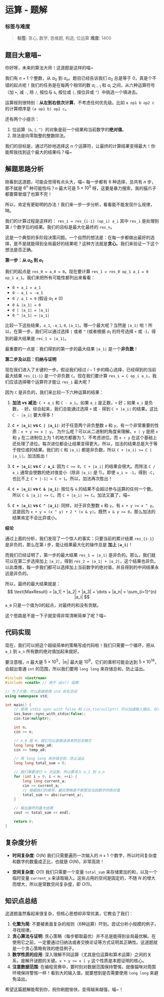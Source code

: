 # 运算 - 题解

### 标签与难度
> **标签**: 贪心, 数学, 思维题, 构造, 位运算
> **难度**: 1400

## 题目大意喵~

你好呀，未来的算法大师！这道题是这样的喵~

我们有 $n+1$ 个整数，从 $a_0$ 到 $a_n$。题目已经告诉我们 $a_0$ 总是等于 0，真是个不错的起点呢！我们的任务是在每两个相邻的数 $a_{i-1}$ 和 $a_i$ 之间，从六种运算符号（加 `+`, 减 `-`, 除 `/`, 按位与 `&`, 按位或 `|`, 按位异或 `^`）中挑选一个填进去。

运算规则很特别：**从左到右依次计算**，不考虑任何优先级。比如 `a op1 b op2 c` 的计算顺序是 `(a op1 b) op2 c`。

还有两个小提示：
1.  位运算（`&`, `|`, `^`）的对象是前一个结果和当前数字的**绝对值**。
2.  除法是向零取整的整数除法。

我们的目标是，通过巧妙地选择这 $n$ 个运算符，让最终的计算结果变得最大！你能帮我找到这个最大的结果吗？喵~

## 解题思路分析

刚看到这道题，可能会觉得有点头大，喵~ 每一步都有 6 种选择，总共有 $n$ 步，那不就是 $6^n$ 种可能性吗？$n$ 最大可是 $5 \times 10^5$ 呀，这要是暴力搜索，我的猫爪子都要算冒烟了也算不完！

所以，肯定有更聪明的办法！我们来一步一步分析，看看能不能发现什么规律，呐。

我们的计算过程是这样的：
`res_i = res_{i-1} (op_i) a_i`
其中 `res_i` 是处理到第 $i$ 个数字后的结果。我们的目标是最大化最终的 `res_n`。

这是一个典型的多阶段决策问题。一个自然的想法是：在每一步都做出最好的选择，是不是就能得到全局最好的结果呢？这种方法就是**贪心**。我们来验证一下这个想法是否正确。

**第一步：从 $a_0$ 到 $a_1$**

我们的起点是 `res_0 = a_0 = 0`。现在要计算 `res_1 = res_0 op_1 a_1 = 0 op_1 a_1`。我们来把所有可能性都列出来看看：
- `0 + a_1 = a_1`
- `0 - a_1 = -a_1`
- `0 / a_1 = 0` (假设 $a_1 \neq 0$)
- `0 & |a_1| = 0`
- `0 | |a_1| = |a_1|`
- `0 ^ |a_1| = |a_1|`

比较一下这些结果，`a_1`, `-a_1`, `0`, `|a_1|`。哪一个最大呢？当然是 `|a_1|` 啦！所以，在第一步，我们可以通过选择 `|` 或者 `^` (或者根据 $a_1$ 的符号选择 `+` 或 `-`)，得到的最大结果是 `res_1 = |a_1|`。

最重要的一点是：我们得到的第一步的最大结果 `|a_1|` 是一个**非负数**！

**第二步及以后：归纳与证明**

现在我们进入了关键的一步。假设我们经过 $i-1$ 步的精心选择，已经得到的当前最大结果 `res_{i-1}` 是一个非负数 `C`。现在我们要计算 `res_i = C op_i a_i`，我们应该选择哪个运算符才能让 `res_i` 最大呢？

因为 `C` 是非负的，我们来比较一下六种运算的结果：

1.  **加法 vs 减法**: `C + a_i` 和 `C - a_i`。如果 `a_i` 是正数，`+` 好；如果 `a_i` 是负数，`-` 好。综合起来，我们总能通过选择 `+` 或 `-` 得到 `C + |a_i|` 的结果。这比 `C - |a_i|` 要大得多！

2.  **`C + |a_i|` vs `C | |a_i|`**: 对于任意两个非负整数 `x` 和 `y`，有一个非常重要的性质：`x + y >= x | y`。
    为什么呢？可以从二进制的角度来理解。`x | y` 是把 `x` 和 `y` 在二进制位上为 1 的地方都置为 1，不考虑进位。而 `x + y` 在这个基础上还处理了进位。每次进位都会让结果变得更大。所以，加法的结果总是大于等于按位或的结果。我们的 `C` 和 `|a_i|` 都是非负数，所以 `C + |a_i| >= C | |a_i|`。加法胜出！

3.  **`C + |a_i|` vs `C / a_i`**: 因为 `C >= 0`，`C + |a_i|` 的结果会很大。而除法 `C / a_i` 通常会使数的绝对值变小（除非 `|a_i|` 是 1）。即使 `a_i = -1`，得到 `-C`，也比不上 `C + |-1| = C + 1`。所以，加法再次胜出！

4.  **`C + |a_i|` vs `C & |a_i|`**: 按位与 `&` 的结果不会超过参与运算的任何一个数。所以 `C & |a_i| <= C`。而 `C + |a_i| >= C`。加法又赢了，喵~

5.  **`C + |a_i|` vs `C ^ |a_i|`**: 同样，对于非负整数 `x` 和 `y`，有 `x + y >= x ^ y`。这是因为 `x + y = (x ^ y) + 2 * (x & y)`。既然 `x & y >= 0`，那么加法的结果肯定不会比异或小。

**结论**

通过上面的分析，我们发现了一个惊人的事实：只要当前的累计结果 `res_{i-1}` 是非负的，那么在第 $i$ 步，能让结果最大化的操作总是 **加上 `|a_i|`**！

而我们已经证明了，第一步的最大结果 `res_1 = |a_1|` 是非负的。那么，我们就可以在第二步选择加上 `|a_2|`，得到 `res_2 = |a_1| + |a_2|`，这个结果也非负。以此类推，每一步我们都可以选择加上当前数字的绝对值，并且得到的中间结果永远是非负的。

所以，最终的最大结果就是：
$$
\text{MaxResult} = |a_1| + |a_2| + |a_3| + \dots + |a_n| = \sum_{i=1}^{n} |a_i|
$$
`a_0` 只是一个值为0的起点，对最终的和没有贡献。

这个思路是不是一下子就变得非常清晰简单了呢？喵~

## 代码实现

现在，我们可以把这个超级简单的策略写成代码啦！我们只需要一个循环，把从 `a_1` 到 `a_n` 所有数的绝对值加起来就好。

要注意哦，$n$ 最大是 $5 \times 10^5$，$|a_i|$ 最大是 $10^9$，它们的乘积可能会达到 $5 \times 10^{14}$，会超出普通 `int` 的范围，所以我们要用 `long long` 来存储总和，防止溢出。

```cpp
#include <iostream>
#include <cmath> // 用于 abs() 函数

// 为了方便，可以直接使用 std 命名空间
using namespace std;

int main() {
    // 使用 stdio sync with false 和 cin.tie(nullptr) 可以加速输入输出，对大数据量很有帮助喵~
    ios_base::sync_with_stdio(false);
    cin.tie(nullptr);

    int n;
    cin >> n;

    // a_0 是 0，我们可以直接读进来然后忽略它
    long long temp_a0;
    cin >> temp_a0; 

    // 用 long long 来存储总和，防止溢出
    long long total_sum = 0;

    // 我们需要进行 n 次运算，所以要读入 a_1 到 a_n
    for (int i = 0; i < n; ++i) {
        long long current_a;
        cin >> current_a;
        // 根据我们的推导，最优策略是不断累加当前数字的绝对值
        total_sum += abs(current_a);
    }

    // 输出最终的最大结果
    cout << total_sum << endl;

    return 0;
}
```

## 复杂度分析

- **时间复杂度**: $O(N)$
  我们只需要遍历一次输入的 $n+1$ 个数字，所以时间复杂度和数字的数量成正比，也就是 $O(N)$，非常高效！

- **空间复杂度**: $O(1)$
  我们只需要一个变量 `total_sum` 来存储累加的和，以及一个临时变量 `current_a` 来读取输入。这些占用的空间是固定的，不随 $N$ 的增大而增大，所以是常数空间复杂度，即 $O(1)$。

## 知识点总结

这道题虽然看起来很复杂，但核心思想却非常优美，它教会了我们：

1.  **化繁为简**: 不要被表面复杂的规则（6种运算）吓到。尝试分析小规模的例子，寻找规律。
2.  **贪心算法与证明**: 贪心策略（每步都取最优）并不总是能得到全局最优解。在使用它之前，一定要通过归纳法或者交换论证等方式证明其正确性。这道题就是一个贪心策略有效的绝佳例子。
3.  **数学性质的应用**: 深入理解不同运算（尤其是位运算和算术运算）之间的关系，是解开谜题的关键。`x + y >= x | y` 这个性质是本题证明的核心。
4.  **注意数据范围**: 在编程竞赛中，要时刻对数据范围保持警惕，就像猫咪对周围环境保持警惕一样！看到大的输入值，就要想到是否需要使用 `long long` 来避免溢出。

希望这篇题解能帮到你，祝你刷题愉快，变得越来越强，喵~！